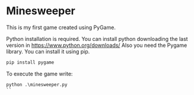 # Minesweeper

This is my first game created using PyGame.

Python installation is required. You can install python downloading the last version in https://www.python.org/downloads/
Also you need the Pygame library. You can install it using pip.
```python
pip install pygame
```
To execute the game write:
```python
python .\minesweeper.py
``
